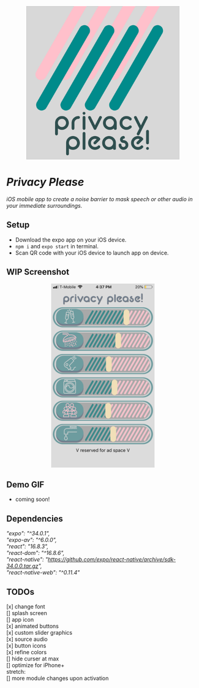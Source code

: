 <p align="center">
<img src="assets/icon.png" width="400"></p>

# _Privacy Please_

_iOS mobile app to create a noise barrier to mask speech or other audio in your immediate surroundings._

## Setup

- Download the expo app on your iOS device.
- `npm i` and `expo start` in terminal.
- Scan QR code with your iOS device to launch app on device.

## WIP Screenshot  

<p align="center">
<img src="assets/readme/sept2screen.PNG" width="270"></p>

## Demo GIF

- coming soon!

## Dependencies

*"expo": "^34.0.1",*  
*"expo-av": "^6.0.0",*  
*"react": "16.8.3",*  
*"react-dom": "^16.8.6",*  
*"react-native": "https://github.com/expo/react-native/archive/sdk-34.0.0.tar.gz",*  
*"react-native-web": "^0.11.4"*  

## TODOs

[x] change font  
[] splash screen  
[] app icon  
[x] animated buttons  
[x] custom slider graphics  
[x] source audio  
[x] button icons  
[x] refine colors  
[] hide curser at max  
[] optimize for iPhone+  
stretch:  
[] more module changes upon activation  
 